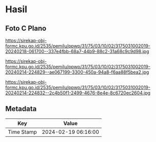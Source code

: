 # Hasil

## Foto C Plano

https://sirekap-obj-formc.kpu.go.id/2535/pemilu/ppwp/31/75/03/10/02/3175031002019-20240218-061700--337e4fbb-68a7-44b9-88c2-31a68c9c9d98.jpg

https://sirekap-obj-formc.kpu.go.id/2535/pemilu/ppwp/31/75/03/10/02/3175031002019-20240214-224829--ae067199-3300-450a-94a8-f6aa88f5bea2.jpg

https://sirekap-obj-formc.kpu.go.id/2535/pemilu/ppwp/31/75/03/10/02/3175031002019-20240214-224832--2c4b50f1-2499-4676-8e4e-8c6720ec2604.jpg


## Metadata

| Key        | Value               |
| ---------- | ------------------- |
| Time Stamp | 2024-02-19 06:16:00 |



